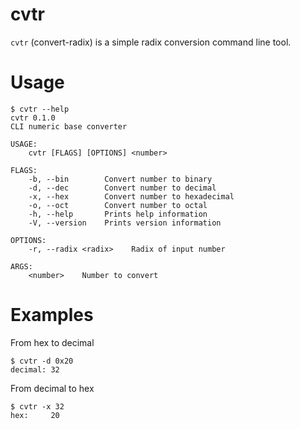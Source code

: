 # cvtr

`cvtr` (convert-radix) is a simple radix conversion command line tool.

# Usage
```
$ cvtr --help
cvtr 0.1.0
CLI numeric base converter

USAGE:
    cvtr [FLAGS] [OPTIONS] <number>

FLAGS:
    -b, --bin        Convert number to binary
    -d, --dec        Convert number to decimal
    -x, --hex        Convert number to hexadecimal
    -o, --oct        Convert number to octal
    -h, --help       Prints help information
    -V, --version    Prints version information

OPTIONS:
    -r, --radix <radix>    Radix of input number

ARGS:
    <number>    Number to convert
```

# Examples

From hex to decimal

```
$ cvtr -d 0x20
decimal: 32
```

From decimal to hex

```
$ cvtr -x 32
hex:     20
```
